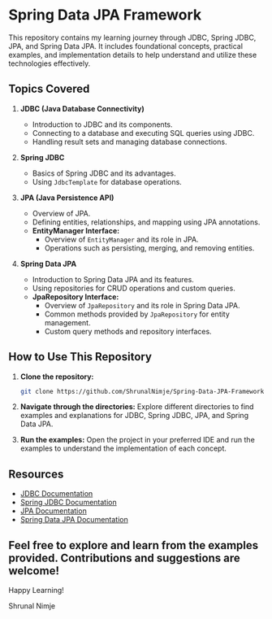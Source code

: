 # Spring Data JPA Framework

This repository contains my learning journey through JDBC, Spring JDBC, JPA, and Spring Data JPA. It includes foundational concepts, practical examples, and implementation details to help understand and utilize these technologies effectively.

## Topics Covered

1. **JDBC (Java Database Connectivity)**
    - Introduction to JDBC and its components.
    - Connecting to a database and executing SQL queries using JDBC.
    - Handling result sets and managing database connections.

2. **Spring JDBC**
    - Basics of Spring JDBC and its advantages.
    - Using `JdbcTemplate` for database operations.

3. **JPA (Java Persistence API)**
    - Overview of JPA.
    - Defining entities, relationships, and mapping using JPA annotations.
    - **EntityManager Interface:**
        - Overview of `EntityManager` and its role in JPA.
        - Operations such as persisting, merging, and removing entities.

4. **Spring Data JPA**
    - Introduction to Spring Data JPA and its features.
    - Using repositories for CRUD operations and custom queries.
    - **JpaRepository Interface:**
        - Overview of `JpaRepository` and its role in Spring Data JPA.
        - Common methods provided by `JpaRepository` for entity management.
        - Custom query methods and repository interfaces.

## How to Use This Repository

1. **Clone the repository:**
    ```bash
    git clone https://github.com/ShrunalNimje/Spring-Data-JPA-Framework.git
    ```

2. **Navigate through the directories:**
    Explore different directories to find examples and explanations for JDBC, Spring JDBC, JPA, and Spring Data JPA.

3. **Run the examples:**
    Open the project in your preferred IDE and run the examples to understand the implementation of each concept.

## Resources

- [JDBC Documentation](https://docs.oracle.com/javase/tutorial/jdbc/)
- [Spring JDBC Documentation](https://docs.spring.io/spring-framework/docs/current/reference/html/data-access.html#jdbc)
- [JPA Documentation](https://www.eclipse.org/eclipselink/documentation/2.7/)
- [Spring Data JPA Documentation](https://docs.spring.io/spring-data/jpa/docs/current/reference/html/)

Feel free to explore and learn from the examples provided. Contributions and suggestions are welcome!
---

Happy Learning!

Shrunal Nimje
